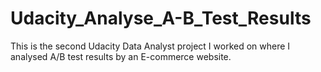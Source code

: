 # Udacity_Analyse_A-B_Test_Results
This is the second Udacity Data Analyst project I worked on where I analysed A/B test results by an E-commerce website.
